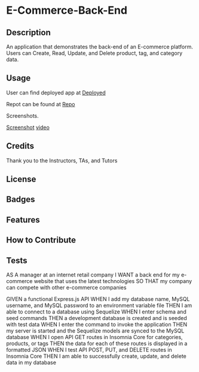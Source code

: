 # E-Commerce-Back-End

## Description

An application that demonstrates the back-end of an E-commerce platform. Users can Create, Read, Update, and Delete product, tag, and category data.

## Usage


User can find deployed app at [Deployed](https://jamesdartmouth.github.io/Team-Profile-Generator/)

Repot can be found at [Repo](https://github.com/JamesDartmouth/Team-Profile-Generator)

Screenshots.

[Screenshot](./assets/Screenshot.png)
[video](./assets/Team%20profile%20generator.webm)


## Credits

Thank you to the Instructors, TAs, and Tutors


## License

## Badges

## Features

## How to Contribute


## Tests





AS A manager at an internet retail company
I WANT a back end for my e-commerce website that uses the latest technologies
SO THAT my company can compete with other e-commerce companies

GIVEN a functional Express.js API
WHEN I add my database name, MySQL username, and MySQL password to an environment variable file
THEN I am able to connect to a database using Sequelize
WHEN I enter schema and seed commands
THEN a development database is created and is seeded with test data
WHEN I enter the command to invoke the application
THEN my server is started and the Sequelize models are synced to the MySQL database
WHEN I open API GET routes in Insomnia Core for categories, products, or tags
THEN the data for each of these routes is displayed in a formatted JSON
WHEN I test API POST, PUT, and DELETE routes in Insomnia Core
THEN I am able to successfully create, update, and delete data in my database
